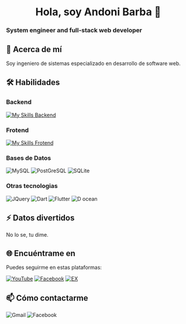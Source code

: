 <h1 align="center">Hola, soy Andoni Barba 👋</h1>

### System engineer and full-stack web developer


## 🚀 Acerca de mí
Soy ingeniero de sistemas especializado en desarrollo de software web.

<!-- ## 👯 Colaboraciones
Estoy buscando colaborar en... -->


## 🛠 Habilidades

### Backend
[![My Skills Backend](https://skillicons.dev/icons?i=django,laravel)]()

### Frotend
[![My Skills Frotend](https://skillicons.dev/icons?i=js,html,css,bootstrap,react)]()

### Bases de Datos
![MySQL](https://img.shields.io/badge/MySQL-00000F?style=for-the-badge&logo=mysql&logoColor=white)
![PostGreSQL](https://img.shields.io/badge/PostgreSQL-316192?style=for-the-badge&logo=postgresql&logoColor=white)
![SQLite](https://img.shields.io/badge/SQLite-07405E?style=for-the-badge&logo=sqlite&logoColor=white)

### Otras tecnologias
![JQuery](https://img.shields.io/badge/jQuery-0769AD?style=for-the-badge&logo=jquery&logoColor=white)
![Dart](https://img.shields.io/badge/Dart-0175C2?style=for-the-badge&logo=dart&logoColor=white)
![Flutter](https://img.shields.io/badge/Flutter-02569B?style=for-the-badge&logo=flutter&logoColor=white)
![D ocean](https://img.shields.io/badge/Digital_Ocean-0080FF?style=for-the-badge&logo=DigitalOcean&logoColor=white)

## ⚡ Datos divertidos
No lo se, tu dime.


## 🌐 Encuéntrame en
Puedes seguirme en estas plataformas:

[![YouTube](https://img.shields.io/badge/YouTube-@AndoniBarba-101010?style=for-the-badge&logo=youtube&logoColor=white&labelColor=FF0000)](https://youtube.com/@andonibarba)
[![Facebook](https://img.shields.io/badge/Facebook-@AndoniBarb-101010?style=for-the-badge&logo=facebook&logoColor=white&labelColor=1877F2)](https://www.facebook.com/andonibar)
[![EX](https://img.shields.io/badge/X-@AndoniBarba-101010?style=for-the-badge&logoColor=white&labelColor=000000)](https://twitter.com/AndoniBarba)
<!-- [![Instagram](https://img.shields.io/badge/Instagram-Andoni_Barba-101010?style=for-the-badge&logo=instagram&logoColor=white&labelColor=E4405F)]() -->

## 📫 Cómo contactarme

![Gmail](https://img.shields.io/badge/Gmail-D14836?style=for-the-badge&logo=gmail&logoColor=white)
![Facebook](https://img.shields.io/badge/Facebook-1877F2?style=for-the-badge&logo=facebook&logoColor=white)



